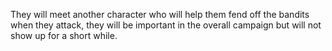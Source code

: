 They will meet another character who will help them fend off the bandits when they attack, they will be important in the overall campaign but will not show up for a short while. 